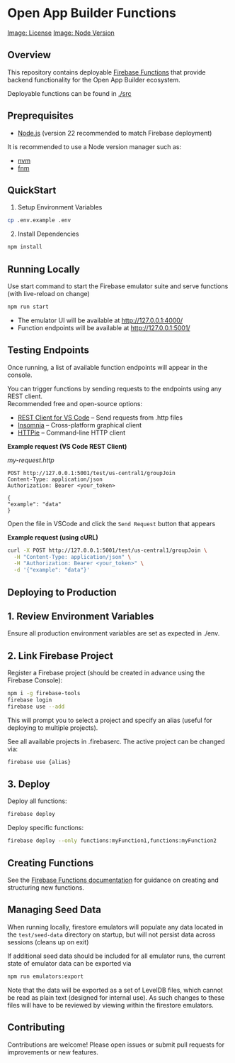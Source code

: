 # Open App Builder Functions

[Image: License](https://img.shields.io/github/license/IDEMSInternational/open-app-builder-functions)
[Image: Node Version](https://img.shields.io/badge/node-22.x-brightgreen)

## Overview

This repository contains deployable [Firebase Functions](https://firebase.google.com/docs/functions) that provide backend functionality for the Open App Builder ecosystem.

Deployable functions can be found in [./src](./src/)

## Preprequisites

- [Node.js](https://nodejs.org/) (version 22 recommended to match Firebase deployment)

It is recommended to use a Node version manager such as:

- [nvm](https://github.com/nvm-sh/nvm)
- [fnm](https://github.com/Schniz/fnm)

## QuickStart

1. Setup Environment Variables

```sh
cp .env.example .env
```

2. Install Dependencies

```sh
npm install
```

## Running Locally

Use start command to start the Firebase emulator suite and serve functions (with live-reload on change)

```sh
npm run start
```

- The emulator UI will be available at http://127.0.0.1:4000/
- Function endpoints will be available at http://127.0.0.1:5001/

## Testing Endpoints

Once running, a list of available function endpoints will appear in the console.

You can trigger functions by sending requests to the endpoints using any REST client.  
Recommended free and open-source options:

- [REST Client for VS Code](https://marketplace.visualstudio.com/itemName=humao.rest-client) – Send requests from .http files
- [Insomnia](https://insomnia.rest/) – Cross-platform graphical client
- [HTTPie](https://httpie.io/) – Command-line HTTP client

**Example request (VS Code REST Client)**

_my-request.http_

```
POST http://127.0.0.1:5001/test/us-central1/groupJoin
Content-Type: application/json
Authorization: Bearer <your_token>

{
"example": "data"
}
```

Open the file in VSCode and click the `Send Request` button that appears

**Example request (using cURL)**

```sh
curl -X POST http://127.0.0.1:5001/test/us-central1/groupJoin \
  -H "Content-Type: application/json" \
  -H "Authorization: Bearer <your_token>" \
  -d '{"example": "data"}'
```

## Deploying to Production

## 1. Review Environment Variables

Ensure all production environment variables are set as expected in ./env.

## 2. Link Firebase Project

Register a Firebase project (should be created in advance using the Firebase Console):

```sh
npm i -g firebase-tools
firebase login
firebase use --add
```

This will prompt you to select a project and specify an alias (useful for deploying to multiple projects).

See all available projects in .firebaserc. The active project can be changed via:

```sh
firebase use {alias}
```

## 3. Deploy

Deploy all functions:

```sh
firebase deploy
```

Deploy specific functions:

```sh
firebase deploy --only functions:myFunction1,functions:myFunction2
```

## Creating Functions

See the [Firebase Functions documentation](https://firebase.google.com/docs/functions) for guidance on creating and structuring new functions.

## Managing Seed Data

When running locally, firestore emulators will populate any data located in the `test/seed-data` directory on startup, but will not persist data across sessions (cleans up on exit)

If additional seed data should be included for all emulator runs, the current state of emulator data can be exported via

```sh
npm run emulators:export
```

Note that the data will be exported as a set of LevelDB files, which cannot be read as plain text (designed for internal use). As such changes to these files will have to be reviewed by viewing within the firestore emulators.

## Contributing

Contributions are welcome! Please open issues or submit pull requests for improvements or new features.
